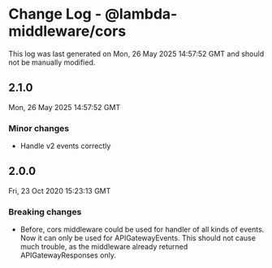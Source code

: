 # Change Log - @lambda-middleware/cors

This log was last generated on Mon, 26 May 2025 14:57:52 GMT and should not be manually modified.

## 2.1.0
Mon, 26 May 2025 14:57:52 GMT

### Minor changes

- Handle v2 events correctly

## 2.0.0
Fri, 23 Oct 2020 15:23:13 GMT

### Breaking changes

- Before, cors middleware could be used for handler of all kinds of events. Now it can only be used for APIGatewayEvents. This should not cause much trouble, as the middleware already returned APIGatewayResponses only.

